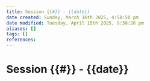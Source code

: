 ```yaml
---
title: Session {{#}} - {{date}}
date created: Sunday, March 16th 2025, 4:58:50 pm
date modified: Tuesday, April 15th 2025, 9:38:26 pm
aliases: []
tags: []
references: 
---
```


# Session {{#}} - {{date}}
